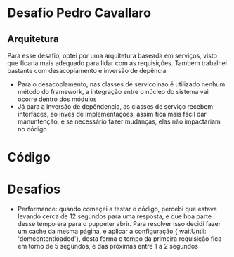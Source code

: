 <h1>Desafio Pedro Cavallaro</h1>
<h2>Arquitetura</h2>
<p>Para esse desafio, optei por uma arquitetura baseada em serviços, visto que ficaria mais adequado para lidar com as requisições. Também trabalhei bastante com desacoplamento e inversão de depência</p>

<ul>
  <li>Para o desacoplamento, nas classes de servico nao é utilizado nenhum método do framework, a integração entre o núcleo do sistema vai ocorre dentro dos módulos
  </li>
  <li>Já para a inversão de depêndencia, as classes de serviço recebem interfaces, ao invés de implementações, assim fica mais fácil dar manuntenção, e se necessário fazer mudanças, elas não impactariam no código 
  </li>
</ul>

<h1>Código<h1>

<h1>Desafios</h1>
<ul>
  <li>Performance: quando começei a testar o código, percebi que estava levando cerca de 12 segundos para uma resposta, e que boa parte desse tempo era para o puppeter abrir. Para resolver isso decidi fazer um cache da mesma página, e aplicar a configuração  { waitUntil: 'domcontentloaded'}, desta forma o tempo da primeira requisição fica em torno de 5 segundos, e das próximas entre 1 a 2 segundos</li>
  
</ul>
